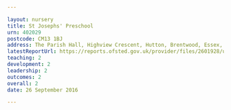 ```yaml
---

layout: nursery
title: St Josephs' Preschool
urn: 402029
postcode: CM13 1BJ
address: The Parish Hall, Highview Crescent, Hutton, Brentwood, Essex, CM13 1BJ
latestReportUrl: https://reports.ofsted.gov.uk/provider/files/2601928/urn/402029.pdf
teaching: 2
development: 2
leadership: 2
outcomes: 2
overall: 2
date: 26 September 2016

---
```

